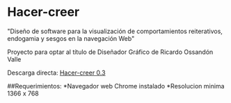 Hacer-creer
===========

"Diseño de software para la visualización de comportamientos reiterativos, endogamia y sesgos en la navegación Web"

Proyecto para optar al título de Diseñador Gráfico de Ricardo Ossandón Valle

Descarga directa: <a href="https://github.com/hbarahona/hacer-creer/blob/master/Descarga%20Software/Hacer-creer_0.3.rar?raw=true">Hacer-creer 0.3</a> 

##Requerimientos:
*Navegador web Chrome instalado
*Resolucion minima 1366 x 768
